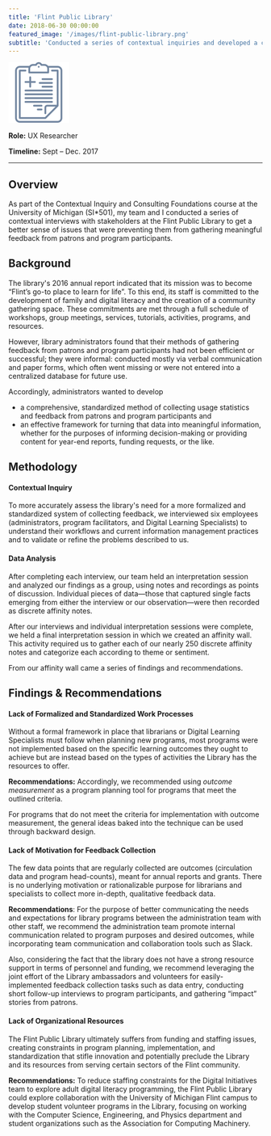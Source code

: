 ```yaml
---
title: 'Flint Public Library'
date: 2018-06-30 00:00:00
featured_image: '/images/flint-public-library.png'
subtitle: 'Conducted a series of contextual inquiries and developed a comprehensive method of collecting usage statistics and feedback from patrons.'
---
```


![](/images/flint-public-library-logo.png)


**Role:** UX Researcher

**Timeline:** Sept – Dec. 2017

***

## Overview
As part of the Contextual Inquiry and Consulting Foundations course at the University of Michigan (SI*501), my team and I conducted a series of contextual interviews with stakeholders at the Flint Public Library to get a better sense of issues that were preventing them from gathering meaningful feedback from patrons and program participants.

## Background
The library's 2016 annual report indicated that its mission was to become “Flint’s go-to place to learn for life”. To this end, its staff is committed to the development of family and digital literacy and the creation of a community gathering space. These commitments are met through a full schedule of workshops, group meetings, services, tutorials, activities, programs, and resources.

However, library administrators found that their methods of gathering feedback from patrons and program participants had not been efficient or successful; they were  informal: conducted mostly via verbal communication and paper forms, which often went missing or were not entered into a centralized database for future use. 

Accordingly, administrators wanted to develop
  - a comprehensive, standardized method of collecting usage statistics and feedback from patrons and program participants and
  - an effective framework for turning that data into meaningful information, whether for the purposes of informing decision-making or providing content for year-end reports, funding requests, or the like.


## Methodology
#### Contextual Inquiry
To more accurately assess the library's need for a more formalized and standardized system of collecting feedback, we interviewed six employees (administrators, program facilitators, and Digital Learning Specialists) to understand their workflows and current information management practices and to validate or refine the problems described to us.


#### Data Analysis
After completing each interview, our team held an interpretation session and analyzed our findings as a group, using notes and recordings as points of discussion. Individual pieces of data—those that captured single facts emerging from either the interview or our observation—were then recorded as discrete affinity notes.

After our interviews and individual interpretation sessions were complete, we held a final interpretation session in which we created an affinity wall. This activity required us to gather each of our nearly 250 discrete affinity notes and categorize each according to theme or sentiment.

From our affinity wall came a series of findings and recommendations.

## Findings & Recommendations

####  Lack of Formalized and Standardized Work Processes
Without a formal framework in place that librarians or Digital Learning Specialists must follow when planning new programs, most programs were not implemented based on the specific learning outcomes they ought to achieve but are instead based on the types of activities the Library has the resources to offer.

**Recommendations:** Accordingly, we recommended using _outcome measurement_ as a program planning tool for programs that meet the outlined criteria. 

For programs that do not meet the criteria for implementation with outcome measurement, the general ideas baked into the technique can be used through backward design. 

#### Lack of Motivation for Feedback Collection
The few data points that are regularly collected are outcomes (circulation data and program head-counts), meant for annual reports and grants. There is no underlying motivation or rationalizable purpose for librarians and specialists to collect more in-depth, qualitative feedback data.

**Recommendations**: For the purpose of better communicating the needs and expectations for library programs between the administration team with other staff, we recommend the administration team promote internal communication related to program purposes and desired outcomes, while incorporating team communication and collaboration tools such as Slack.

Also, considering the fact that the library does not have a strong resource support in terms of personnel and funding, we recommend leveraging the joint effort of the Library ambassadors and volunteers for easily-implemented feedback collection tasks such as data entry, conducting short follow-up interviews to program participants, and gathering “impact” stories from patrons.



#### Lack of Organizational Resources
The Flint Public Library ultimately suffers from funding and staffing issues, creating constraints in program planning, implementation, and standardization that stifle innovation and potentially preclude the Library and its resources from serving certain sectors of the Flint community. 

**Recommendations:** To reduce staffing constraints for the Digital Initiatives team to explore adult digital literacy programming, the Flint Public Library could explore collaboration with the University of Michigan Flint campus to develop student volunteer programs in the Library, focusing on working with the Computer Science, Engineering, and Physics department and student organizations such as the Association for Computing Machinery. 

